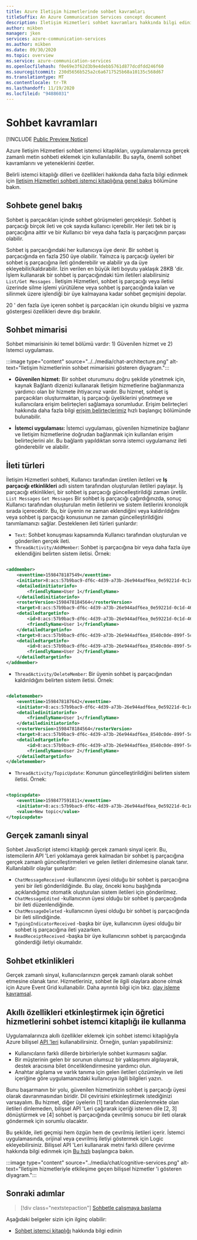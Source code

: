 ```yaml
---
title: Azure Iletişim hizmetlerinde sohbet kavramları
titleSuffix: An Azure Communication Services concept document
description: Iletişim Hizmetleri sohbet kavramları hakkında bilgi edinin.
author: mikben
manager: jken
services: azure-communication-services
ms.author: mikben
ms.date: 09/30/2020
ms.topic: overview
ms.service: azure-communication-services
ms.openlocfilehash: f0e69e3f62d3b9e4debb5761d877dcdfdd246f60
ms.sourcegitcommit: 230d5656b525a2c6a6717525b68a10135c568d67
ms.translationtype: MT
ms.contentlocale: tr-TR
ms.lasthandoff: 11/19/2020
ms.locfileid: "94886031"
---
```

# <a name="chat-concepts"></a>Sohbet kavramları

[!INCLUDE [Public Preview Notice](../../includes/public-preview-include.md)]

Azure Iletişim Hizmetleri sohbet istemci kitaplıkları, uygulamalarınıza gerçek zamanlı metin sohbeti eklemek için kullanılabilir. Bu sayfa, önemli sohbet kavramlarını ve yeteneklerini özetler.

Belirli istemci kitaplığı dilleri ve özellikleri hakkında daha fazla bilgi edinmek için [Iletişim Hizmetleri sohbeti istemci kitaplığına genel bakış](./sdk-features.md) bölümüne bakın.

## <a name="chat-overview"></a>Sohbete genel bakış 

Sohbet iş parçacıkları içinde sohbet görüşmeleri gerçekleşir. Sohbet iş parçacığı birçok ileti ve çok sayıda kullanıcı içerebilir. Her ileti tek bir iş parçacığına aittir ve bir Kullanıcı bir veya daha fazla iş parçacığının parçası olabilir. 

Sohbet iş parçacığındaki her kullanıcıya üye denir. Bir sohbet iş parçacığında en fazla 250 üye olabilir. Yalnızca iş parçacığı üyeleri bir sohbet iş parçacığına ileti gönderebilir ve alabilir ya da üye ekleyebilir/kaldırabilir. İzin verilen en büyük ileti boyutu yaklaşık 28KB 'dir. İşlem kullanarak bir sohbet iş parçacığındaki tüm iletileri alabilirsiniz `List/Get Messages` . İletişim Hizmetleri, sohbet iş parçacığı veya iletisi üzerinde silme işlemi yürütülene veya sohbet iş parçacığında kalan ve silinmek üzere işlendiği bir üye kalmayana kadar sohbet geçmişini depolar.   

20 ' den fazla üye içeren sohbet iş parçacıkları için okundu bilgisi ve yazma göstergesi özellikleri devre dışı bırakılır. 

## <a name="chat-architecture"></a>Sohbet mimarisi

Sohbet mimarisinin iki temel bölümü vardır: 1) Güvenilen hizmet ve 2) Istemci uygulaması.

:::image type="content" source="../../media/chat-architecture.png" alt-text="Iletişim hizmetlerinin sohbet mimarisini gösteren diyagram.":::

 - **Güvenilen hizmet:** Bir sohbet oturumunu doğru şekilde yönetmek için, kaynak Bağlantı dizenizi kullanarak Iletişim hizmetlerine bağlanmanıza yardımcı olan bir hizmete ihtiyacınız vardır. Bu hizmet, sohbet iş parçacıkları oluşturmaktan, iş parçacığı üyeliklerini yönetmeye ve kullanıcılara erişim belirteçleri sağlamaya sorumludur. Erişim belirteçleri hakkında daha fazla bilgi [erişim belirteçlerimiz](../../quickstarts/access-tokens.md) hızlı başlangıç bölümünde bulunabilir.

 - **İstemci uygulaması:**  İstemci uygulaması, güvenilen hizmetinize bağlanır ve Iletişim hizmetlerine doğrudan bağlanmak için kullanılan erişim belirteçlerini alır. Bu bağlantı yapıldıktan sonra istemci uygulamanız ileti gönderebilir ve alabilir.
    
## <a name="message-types"></a>İleti türleri

İletişim Hizmetleri sohbeti, Kullanıcı tarafından üretilen iletileri ve **Iş parçacığı etkinlikleri** adlı sistem tarafından oluşturulan iletileri paylaşır. İş parçacığı etkinlikleri, bir sohbet iş parçacığı güncelleştirildiği zaman üretilir. `List Messages` `Get Messages` Bir sohbet iş parçacığı çağırdığınızda, sonuç Kullanıcı tarafından oluşturulan metin iletilerini ve sistem iletilerini kronolojik sırada içerecektir. Bu, bir üyenin ne zaman eklendiğini veya kaldırıldığını veya sohbet iş parçacığı konusunun ne zaman güncelleştirildiğini tanımlamanızı sağlar. Desteklenen ileti türleri şunlardır:  

 - `Text`: Sohbet konuşması kapsamında Kullanıcı tarafından oluşturulan ve gönderilen gerçek ileti. 
 - `ThreadActivity/AddMember`: Sohbet iş parçacığına bir veya daha fazla üye eklendiğini belirten sistem iletisi. Örnek:

```xml

<addmember>
    <eventtime>1598478187549</eventtime>
    <initiator>8:acs:57b9bac9-df6c-4d39-a73b-26e944adf6ea_0e59221d-0c1d-46ae-9544-c963ce56c10b</initiator>
    <detailedinitiatorinfo>
        <friendlyName>User 1</friendlyName>
    </detailedinitiatorinfo>
    <rosterVersion>1598478184564</rosterVersion>
    <target>8:acs:57b9bac9-df6c-4d39-a73b-26e944adf6ea_0e59221d-0c1d-46ae-9544-c963ce56c10b</target>
    <detailedtargetinfo>
        <id>8:acs:57b9bac9-df6c-4d39-a73b-26e944adf6ea_0e59221d-0c1d-46ae-9544-c963ce56c10b</id>
        <friendlyName>User 1</friendlyName>
    </detailedtargetinfo>
    <target>8:acs:57b9bac9-df6c-4d39-a73b-26e944adf6ea_8540c0de-899f-5cce-acb5-3ec493af3800</target>
    <detailedtargetinfo>
        <id>8:acs:57b9bac9-df6c-4d39-a73b-26e944adf6ea_8540c0de-899f-5cce-acb5-3ec493af3800</id>
        <friendlyName>User 2</friendlyName>
    </detailedtargetinfo>
</addmember>

```  

- `ThreadActivity/DeleteMember`: Bir üyenin sohbet iş parçacığından kaldırıldığını belirten sistem iletisi. Örnek:

```xml

<deletemember>
    <eventtime>1598478187642</eventtime>
    <initiator>8:acs:57b9bac9-df6c-4d39-a73b-26e944adf6ea_0e59221d-0c1d-46ae-9544-c963ce56c10b</initiator>
    <detailedinitiatorinfo>
        <friendlyName>User 1</friendlyName>
    </detailedinitiatorinfo>
    <rosterVersion>1598478184564</rosterVersion>
    <target>8:acs:57b9bac9-df6c-4d39-a73b-26e944adf6ea_8540c0de-899f-5cce-acb5-3ec493af3800</target>
    <detailedtargetinfo>
        <id>8:acs:57b9bac9-df6c-4d39-a73b-26e944adf6ea_8540c0de-899f-5cce-acb5-3ec493af3800</id>
        <friendlyName>User 2</friendlyName>
    </detailedtargetinfo>
</deletemember>

```

- `ThreadActivity/TopicUpdate`: Konunun güncelleştirildiğini belirten sistem iletisi. Örnek:

```xml

<topicupdate>
    <eventtime>1598477591811</eventtime>
    <initiator>8:acs:57b9bac9-df6c-4d39-a73b-26e944adf6ea_0e59221d-0c1d-46ae-9544-c963ce56c10b</initiator>
    <value>New topic</value>
</topicupdate>

```

## <a name="real-time-signaling"></a>Gerçek zamanlı sinyal 

Sohbet JavaScript istemci kitaplığı gerçek zamanlı sinyal içerir. Bu, istemcilerin API 'Leri yoklamaya gerek kalmadan bir sohbet iş parçacığına gerçek zamanlı güncelleştirmeleri ve gelen iletileri dinlemesine olanak tanır. Kullanılabilir olaylar şunlardır:

 - `ChatMessageReceived` -kullanıcının üyesi olduğu bir sohbet iş parçacığına yeni bir ileti gönderildiğinde. Bu olay, önceki konu başlığında açıklandığımız otomatik oluşturulan sistem iletileri için gönderilmez.  
 - `ChatMessageEdited` -kullanıcının üyesi olduğu bir sohbet iş parçacığında bir ileti düzenlendiğinde. 
 - `ChatMessageDeleted` -kullanıcının üyesi olduğu bir sohbet iş parçacığında bir ileti silindiğinde. 
 - `TypingIndicatorReceived` -başka bir üye, kullanıcının üyesi olduğu bir sohbet iş parçacığına ileti yazarken. 
 - `ReadReceiptReceived` -başka bir üye kullanıcının sohbet iş parçacığında gönderdiği iletiyi okumalıdır. 

## <a name="chat-events"></a>Sohbet etkinlikleri 

Gerçek zamanlı sinyal, kullanıcılarınızın gerçek zamanlı olarak sohbet etmesine olanak tanır. Hizmetleriniz, sohbet ile ilgili olaylara abone olmak için Azure Event Grid kullanabilir. Daha ayrıntılı bilgi için bkz. [olay işleme kavramsal](../event-handling.md).

## <a name="using-cognitive-services-with-chat-client-library-to-enable-intelligent-features"></a>Akıllı özellikleri etkinleştirmek için öğretici hizmetlerini sohbet istemci kitaplığı ile kullanma

Uygulamalarınıza akıllı özellikler eklemek için sohbet istemci kitaplığıyla Azure bilişsel [API 'leri](../../../cognitive-services/index.yml) kullanabilirsiniz. Örneğin, şunları yapabilirsiniz:

- Kullanıcıların farklı dillerde birbirleriyle sohbet kurmasını sağlar. 
- Bir müşterinin gelen bir sorunun olumsuz bir yaklaşımını algılayarak, destek aracısına bilet önceliklendirmesine yardımcı olun.
- Anahtar algılama ve varlık tanıma için gelen iletileri çözümleyin ve ileti içeriğine göre uygulamanızdaki kullanıcıya ilgili bilgileri yazın.

Bunu başarmanın bir yolu, güvenilen hizmetinizin sohbet iş parçacığı üyesi olarak davranmasından biridir. Dil çevirisini etkinleştirmek istediğinizi varsayalım. Bu hizmet, diğer üyelerin [1] tarafından düzenlenmekte olan iletileri dinlemeden, bilişsel API 'Leri çağırarak içeriği istenen dile [2, 3] dönüştürmek ve [4] sohbet iş parçacığında çevrilmiş sonucu bir ileti olarak göndermek için sorumlu olacaktır. 

Bu şekilde, ileti geçmişi hem özgün hem de çevrilmiş iletileri içerir. İstemci uygulamasında, orijinal veya çevrilmiş iletiyi göstermek için Logic ekleyebilirsiniz. Bilişsel API 'Leri kullanarak metni farklı dillere çevirme hakkında bilgi edinmek için [Bu hızlı](../../../cognitive-services/translator/quickstart-translator.md) başlangıca bakın. 

:::image type="content" source="../media/chat/cognitive-services.png" alt-text="Iletişim hizmetleriyle etkileşime geçen bilişsel hizmetler 'i gösteren diyagram.":::

## <a name="next-steps"></a>Sonraki adımlar

> [!div class="nextstepaction"]
> [Sohbetle çalışmaya başlama](../../quickstarts/chat/get-started.md)

Aşağıdaki belgeler sizin için ilginç olabilir:

- [Sohbet istemci kitaplığı](sdk-features.md) hakkında bilgi edinin